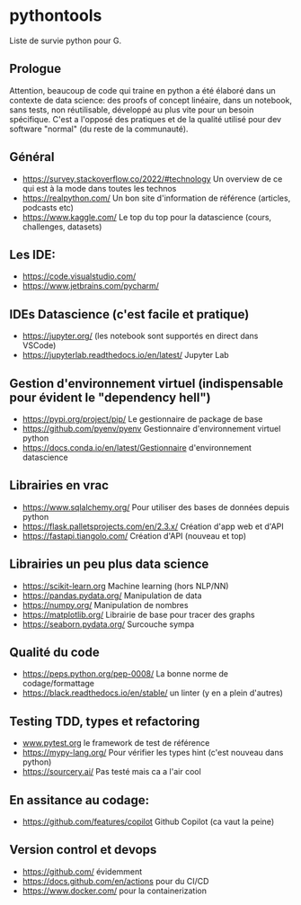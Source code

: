 # pythontools
Liste de survie python pour G.
## Prologue
Attention, beaucoup de code qui traine en python a été élaboré dans un contexte de data science: des proofs of concept linéaire, dans un notebook, sans tests, non réutilisable, développé au plus vite pour un besoin spécifique. C'est a l'opposé des pratiques et de la qualité utilisé pour dev software "normal" (du reste de la communauté).

## Général
* https://survey.stackoverflow.co/2022/#technology Un overview de ce qui est à la mode dans toutes les technos
* https://realpython.com/ Un bon site d'information de référence (articles, podcasts etc)
* https://www.kaggle.com/ Le top du top pour la datascience (cours, challenges, datasets)

## Les IDE:
* https://code.visualstudio.com/
* https://www.jetbrains.com/pycharm/

## IDEs Datascience (c'est facile et pratique)
* https://jupyter.org/ (les notebook sont supportés en direct dans VSCode)
* https://jupyterlab.readthedocs.io/en/latest/ Jupyter Lab

## Gestion d'environnement virtuel (indispensable pour évident le "dependency hell")
* https://pypi.org/project/pip/ Le gestionnaire de package de base 
* https://github.com/pyenv/pyenv Gestionnaire d'environnement virtuel python 
* https://docs.conda.io/en/latest/Gestionnaire d'environnement datascience 

## Librairies en vrac
* https://www.sqlalchemy.org/ Pour utiliser des bases de données depuis python
* https://flask.palletsprojects.com/en/2.3.x/ Création d'app web et d'API
* https://fastapi.tiangolo.com/ Création d'API (nouveau et top)

## Librairies un peu plus data science
* https://scikit-learn.org Machine learning (hors NLP/NN)
* https://pandas.pydata.org/ Manipulation de data
* https://numpy.org/ Manipulation de nombres
* https://matplotlib.org/ Librairie de base pour tracer des graphs
* https://seaborn.pydata.org/ Surcouche sympa

## Qualité du code
* https://peps.python.org/pep-0008/ La bonne norme de codage/formattage
* https://black.readthedocs.io/en/stable/ un linter (y en a plein d'autres)

## Testing TDD, types et refactoring
* www.pytest.org le framework de test de référence
* https://mypy-lang.org/ Pour vérifier les types hint (c'est nouveau dans python)
* https://sourcery.ai/ Pas testé mais ca a l'air cool

## En assitance au codage:
* https://github.com/features/copilot Github Copilot (ca vaut la peine)

## Version control et devops
* https://github.com/ évidemment
* https://docs.github.com/en/actions pour du CI/CD
* https://www.docker.com/ pour la containerization







